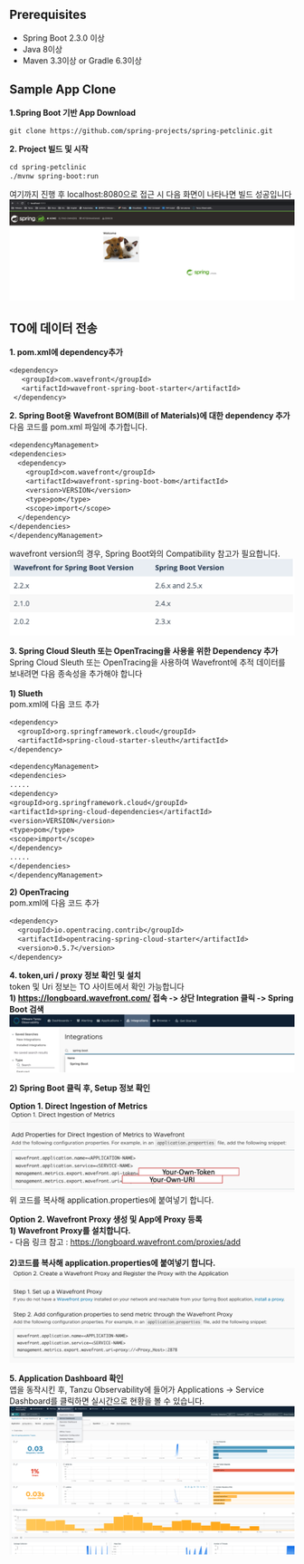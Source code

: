 ## Prerequisites
* Spring Boot 2.3.0 이상
* Java 8이상
* Maven 3.3이상 or Gradle 6.3이상

## Sample App Clone
**1.Spring Boot 기반 App Download**
~~~
git clone https://github.com/spring-projects/spring-petclinic.git
~~~

**2. Project 빌드 및 시작**
~~~
cd spring-petclinic
./mvnw spring-boot:run
~~~
여기까지 진행 후 localhost:8080으로 접근 시 다음 화면이 나타나면 빌드 성공입니다
![](Images/sb-to0.png)

## TO에 데이터 전송
**1. pom.xml에 dependency추가**
~~~
<dependency>
   <groupId>com.wavefront</groupId>
   <artifactId>wavefront-spring-boot-starter</artifactId>
 </dependency>
 ~~~
 
 **2. Spring Boot용 Wavefront BOM(Bill of Materials)에 대한 dependency 추가**<br/>
 다음 코드를 pom.xml 파일에 추가합니다. <br/>
 ~~~
 <dependencyManagement>
 <dependencies>
   <dependency>
     <groupId>com.wavefront</groupId>
     <artifactId>wavefront-spring-boot-bom</artifactId>
     <version>VERSION</version>
     <type>pom</type>
     <scope>import</scope>
   </dependency>
 </dependencies>
 </dependencyManagement>
 ~~~
 
 wavefront version의 경우, Spring Boot와의 Compatibility 참고가 필요합니다.
 ![](Images/sb-to1.png)

 
**3. Spring Cloud Sleuth 또는 OpenTracing을 사용을 위한 Dependency 추가**<br/>
Spring Cloud Sleuth 또는 OpenTracing을 사용하여 Wavefront에 추적 데이터를 보내려면 다음 종속성을 추가해야 합니다<br/><br/>
**1) Slueth**   
pom.xml에 다음 코드 추가   
~~~
<dependency>
  <groupId>org.springframework.cloud</groupId>
  <artifactId>spring-cloud-starter-sleuth</artifactId>
</dependency>
~~~
~~~
<dependencyManagement>
<dependencies>
.....
<dependency>
<groupId>org.springframework.cloud</groupId>
<artifactId>spring-cloud-dependencies</artifactId>
<version>VERSION</version>
<type>pom</type>
<scope>import</scope>
</dependency>
.....
</dependencies>
</dependencyManagement>
~~~
**2) OpenTracing**    
pom.xml에 다음 코드 추가   
~~~
<dependency>
  <groupId>io.opentracing.contrib</groupId>
  <artifactId>opentracing-spring-cloud-starter</artifactId>
  <version>0.5.7</version>
</dependency>
~~~


**4. token,uri / proxy 정보 확인 및 설치**
<br/>
token 및 Uri 정보는 TO 사이트에서 확인 가능합니다<br/>
**1) https://longboard.wavefront.com/ 접속 -> 상단 Integration 클릭 -> Spring Boot 검색**
![](Images/sb-to2.png)

**2) Spring Boot 클릭 후, Setup 정보 확인**<br/>

**Option 1. Direct Ingestion of Metrics<br/>**
![](Images/sb-to3.png)
위 코드를 복사해 application.properties에 붙여넣기 합니다.<br/>



**Option 2. Wavefront Proxy 생성 및 App에 Proxy 등록<br/>**
**1) Wavefront Proxy를 설치합니다.<br/>**
    - 다음 링크 참고 : https://longboard.wavefront.com/proxies/add <br/><br/>
**2)코드를 복사해 application.properties에 붙여넣기 합니다.**<br/>
![](Images/sb-to4.png)


**5. Application Dashboard 확인** <br/>
앱을 동작시킨 후, Tanzu Observability에 들어가 Applications -> Service Dashboard를 클릭하면 실시간으로 현황을 볼 수 있습니다.<br/>
![](Images/sb-to5.png)
 